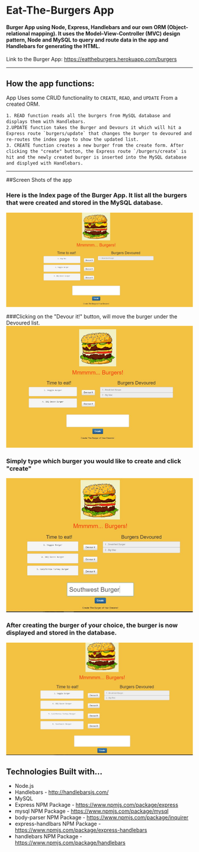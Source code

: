 # Eat-The-Burgers App

#### Burger App using Node, Express, Handlebars and our own ORM (Object-relational mapping). It uses the Model–View-Controller (MVC) design pattern, Node and MySQL to query and route data in the app and Handlebars for generating the HTML. 

Link to the Burger App: https://eattheburgers.herokuapp.com/burgers

***

## How the app functions:
  App Uses some CRUD functionality to `CREATE`, `READ`, and `UPDATE` From a created ORM. 

    1. READ function reads all the burgers from MySQL database and displays them with Handlebars.
    2.UPDATE function takes the Burger and Devours it which will hit a Express route `burgers/update` that changes the burger to devoured and re-routes the index page to show the updated list.
    3. CREATE function creates a new burger from the create form. After clicking the "create" button, the Express route `/burgers/create` is hit and the newly created burger is inserted into the MySQL database and displyed with Handlebars. 



***
##Screen Shots of the app

### Here is the Index page of the Burger App. It list all the burgers that were created and stored in the MySQL database.
![Burgers](public/assets/images/ScreenShots/index.JPG)

###Clicking on the "Devour it!" button, will move the burger under the Devoured list. 
![BigMac](public/assets/images/ScreenShots/BigMacDevoured.JPG)

### Simply type which burger you would like to create and click "create"
![South](public/assets/images/ScreenShots/SouthwestBurger1.JPG)

### After creating the burger of your choice, the burger is now displayed and stored in the database.
![SouthWest](public/assets/images/ScreenShots/SouthwestBurger2.JPG)

## Technologies Built with...
- Node.js
- Handlebars - http://handlebarsjs.com/
- MySQL
- Express NPM Package - https://www.npmjs.com/package/express
- mysql NPM Package - https://www.npmjs.com/package/mysql
- body-parser NPM Package - https://www.npmjs.com/package/inquirer
- express-handlbars NPM Package - https://www.npmjs.com/package/express-handlebars
- handlebars NPM Package - https://www.npmjs.com/package/handlebars
